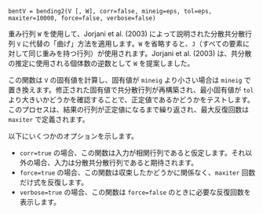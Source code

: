```
bentV = bending2(V [, W], corr=false, mineig=eps, tol=eps, maxiter=10000, force=false, verbose=false)
```

重み行列 `W` を使用して、Jorjani et al. (2003) によって説明された分散共分散行列 `V` に代替の「曲げ」方法を適用します。`W` を省略すると、`J`（すべての要素に対して同じ重みを持つ行列）が使用されます。Jorjani et al. (2003) は、共分散の推定に使用される個体数の逆数として `W` を提案しました。

この関数は `V` の固有値を計算し、固有値が `mineig` より小さい場合は `mineig` で置き換えます。修正された固有値で共分散行列が再構築され、最小固有値が `tol` より大きいかどうかを確認することで、正定値であるかどうかをテストします。このプロセスは、結果の行列が正定値になるまで繰り返され、最大反復回数は `maxiter` で定義されます。

以下にいくつかのオプションを示します。

  * `corr=true` の場合、この関数は入力が相関行列であると仮定します。それ以外の場合、入力は分散共分散行列であると期待されます。
  * `force=true` の場合、この関数は収束したかどうかに関係なく、`maxiter` 回数だけ式を反復します。
  * `verbose=true` の場合、この関数は `force=false` のときに必要な反復回数を表示します。
